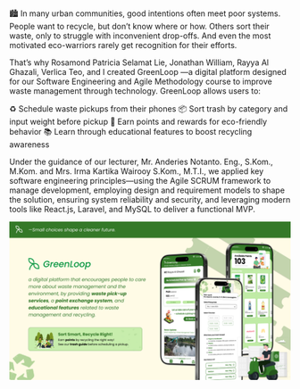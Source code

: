 🏙 In many urban communities, good intentions often meet poor systems. People want to recycle, but don’t know where or how. Others sort their waste, only to struggle with inconvenient drop-offs. And even the most motivated eco-warriors rarely get recognition for their efforts.

That’s why Rosamond Patricia Selamat Lie, Jonathan William, Rayya Al Ghazali, Verlica Teo, and I created GreenLoop —a digital platform designed for our Software Engineering and Agile Methodology course to improve waste management through technology. GreenLoop allows users to:

♻ Schedule waste pickups from their phones
📦 Sort trash by category and input weight before pickup
🎯 Earn points and rewards for eco-friendly behavior
📚 Learn through educational features to boost recycling awareness

Under the guidance of our lecturer, Mr. Anderies Notanto. Eng., S.Kom., M.Kom. and Mrs. Irma Kartika Wairooy S.Kom., M.T.I., we applied key software engineering principles—using the Agile SCRUM framework to manage development, employing design and requirement models to shape the solution, ensuring system reliability and security, and leveraging modern tools like React.js, Laravel, and MySQL to deliver a functional MVP.

![image alt](https://github.com/rosamondlie/GreenLoop/blob/34bfefd59fabf2c8827b1021cd18232fddf9730b/Slide%2016_9%20-%201.png)
